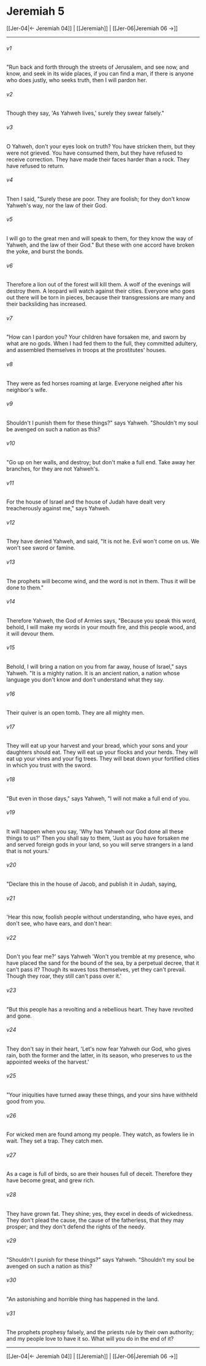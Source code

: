 # Jeremiah 5

[[Jer-04|← Jeremiah 04]] | [[Jeremiah]] | [[Jer-06|Jeremiah 06 →]]
***



###### v1 
"Run back and forth through the streets of Jerusalem, and see now, and know, and seek in its wide places, if you can find a man, if there is anyone who does justly, who seeks truth, then I will pardon her. 

###### v2 
Though they say, 'As Yahweh lives,' surely they swear falsely." 

###### v3 
O Yahweh, don't your eyes look on truth? You have stricken them, but they were not grieved. You have consumed them, but they have refused to receive correction. They have made their faces harder than a rock. They have refused to return. 

###### v4 
Then I said, "Surely these are poor. They are foolish; for they don't know Yahweh's way, nor the law of their God. 

###### v5 
I will go to the great men and will speak to them, for they know the way of Yahweh, and the law of their God." But these with one accord have broken the yoke, and burst the bonds. 

###### v6 
Therefore a lion out of the forest will kill them. A wolf of the evenings will destroy them. A leopard will watch against their cities. Everyone who goes out there will be torn in pieces, because their transgressions are many and their backsliding has increased. 

###### v7 
"How can I pardon you? Your children have forsaken me, and sworn by what are no gods. When I had fed them to the full, they committed adultery, and assembled themselves in troops at the prostitutes' houses. 

###### v8 
They were as fed horses roaming at large. Everyone neighed after his neighbor's wife. 

###### v9 
Shouldn't I punish them for these things?" says Yahweh. "Shouldn't my soul be avenged on such a nation as this? 

###### v10 
"Go up on her walls, and destroy; but don't make a full end. Take away her branches, for they are not Yahweh's. 

###### v11 
For the house of Israel and the house of Judah have dealt very treacherously against me," says Yahweh. 

###### v12 
They have denied Yahweh, and said, "It is not he. Evil won't come on us. We won't see sword or famine. 

###### v13 
The prophets will become wind, and the word is not in them. Thus it will be done to them." 

###### v14 
Therefore Yahweh, the God of Armies says, "Because you speak this word, behold, I will make my words in your mouth fire, and this people wood, and it will devour them. 

###### v15 
Behold, I will bring a nation on you from far away, house of Israel," says Yahweh. "It is a mighty nation. It is an ancient nation, a nation whose language you don't know and don't understand what they say. 

###### v16 
Their quiver is an open tomb. They are all mighty men. 

###### v17 
They will eat up your harvest and your bread, which your sons and your daughters should eat. They will eat up your flocks and your herds. They will eat up your vines and your fig trees. They will beat down your fortified cities in which you trust with the sword. 

###### v18 
"But even in those days," says Yahweh, "I will not make a full end of you. 

###### v19 
It will happen when you say, 'Why has Yahweh our God done all these things to us?' Then you shall say to them, 'Just as you have forsaken me and served foreign gods in your land, so you will serve strangers in a land that is not yours.' 

###### v20 
"Declare this in the house of Jacob, and publish it in Judah, saying, 

###### v21 
'Hear this now, foolish people without understanding, who have eyes, and don't see, who have ears, and don't hear: 

###### v22 
Don't you fear me?' says Yahweh 'Won't you tremble at my presence, who have placed the sand for the bound of the sea, by a perpetual decree, that it can't pass it? Though its waves toss themselves, yet they can't prevail. Though they roar, they still can't pass over it.' 

###### v23 
"But this people has a revolting and a rebellious heart. They have revolted and gone. 

###### v24 
They don't say in their heart, 'Let's now fear Yahweh our God, who gives rain, both the former and the latter, in its season, who preserves to us the appointed weeks of the harvest.' 

###### v25 
"Your iniquities have turned away these things, and your sins have withheld good from you. 

###### v26 
For wicked men are found among my people. They watch, as fowlers lie in wait. They set a trap. They catch men. 

###### v27 
As a cage is full of birds, so are their houses full of deceit. Therefore they have become great, and grew rich. 

###### v28 
They have grown fat. They shine; yes, they excel in deeds of wickedness. They don't plead the cause, the cause of the fatherless, that they may prosper; and they don't defend the rights of the needy. 

###### v29 
"Shouldn't I punish for these things?" says Yahweh. "Shouldn't my soul be avenged on such a nation as this? 

###### v30 
"An astonishing and horrible thing has happened in the land. 

###### v31 
The prophets prophesy falsely, and the priests rule by their own authority; and my people love to have it so. What will you do in the end of it?

***
[[Jer-04|← Jeremiah 04]] | [[Jeremiah]] | [[Jer-06|Jeremiah 06 →]]
